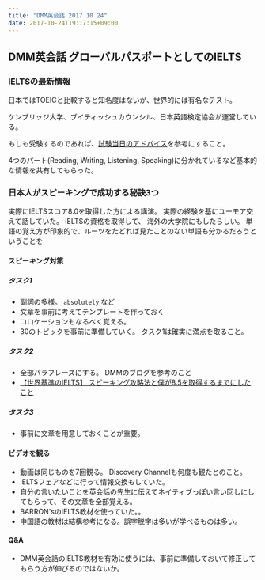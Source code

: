 ```yaml
---
title: "DMM英会話 2017 10 24"
date: 2017-10-24T19:17:15+09:00
---
```


## DMM英会話 グローバルパスポートとしてのIELTS

### IELTSの最新情報

日本ではTOEICと比較すると知名度はないが、世界的には有名なテスト。

ケンブリッジ大学、ブイティッシュカウンシル、日本英語検定協会が運営している。

もしも受験するのであれば、[試験当日のアドバイス](https://www.britishcouncil.jp/exam/ielts/information/test-day-advice)を参考にすること。

4つのパート(Reading, Writing, Listening, Speaking)に分かれているなど基本的な情報を共有してもらった。

### 日本人がスピーキングで成功する秘訣3つ

実際にIELTSスコア8.0を取得した方による講演。 実際の経験を基にユーモア交えて話していた。 IELTSの資格を取得して、
海外の大学院にもしたらしい。 単語の覚え方が印象的で、ルーツをたどれば見たことのない単語も分かるだろうということを

#### スピーキング対策

##### タスク1

* 副詞の多様。 `absolutely` など
* 文章を事前に考えてテンプレートを作っておく
* コロケーションもなるべく覚える。
* 30のトピックを事前に準備していく。 タスク1は確実に満点を取ること。

##### タスク2

* 全部パラフレーズにする。 DMMのブログを参考のこと
* [【世界基準のIELTS】 スピーキング攻略法と僕が8.5を取得するまでにしたこと](http://eikaiwa.dmm.com/blog/31/)

##### タスク3

* 事前に文章を用意しておくことが重要。

#### ビデオを観る

* 動画は同じものを7回観る。 Discovery Channelも何度も観たとのこと。
* IELTSフェアなどに行って情報交換もしていた。
* 自分の言いたいことを英会話の先生に伝えてネイティブっぽい言い回しにしてもらって、その文章を全部覚える。
* BARRON'sのIELTS教材を使っていた。。
* 中国語の教材は結構参考になる。誤字脱字は多いが学べるものは多い。

#### Q&A

* DMM英会話のIELTS教材を有効に使うには、事前に準備しておいて修正してもらう方が伸びるのではないか。



